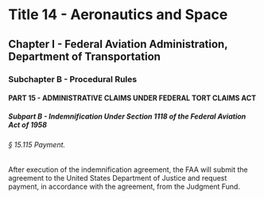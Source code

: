 
# Title 14 - Aeronautics and Space
## Chapter I - Federal Aviation Administration, Department of Transportation
### Subchapter B - Procedural Rules
#### PART 15 - ADMINISTRATIVE CLAIMS UNDER FEDERAL TORT CLAIMS ACT
##### Subpart B - Indemnification Under Section 1118 of the Federal Aviation Act of 1958
###### § 15.115 Payment.

After execution of the indemnification agreement, the FAA will submit the agreement to the United States Department of Justice and request payment, in accordance with the agreement, from the Judgment Fund.
